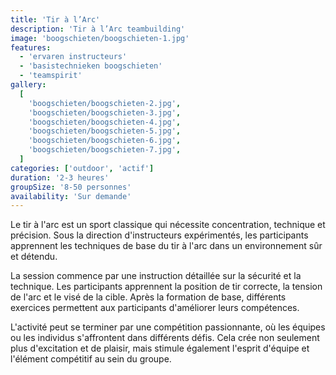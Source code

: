 ```yaml
---
title: 'Tir à l’Arc'
description: 'Tir à l’Arc teambuilding'
image: 'boogschieten/boogschieten-1.jpg'
features:
  - 'ervaren instructeurs'
  - 'basistechnieken boogschieten'
  - 'teamspirit'
gallery:
  [
    'boogschieten/boogschieten-2.jpg',
    'boogschieten/boogschieten-3.jpg',
    'boogschieten/boogschieten-4.jpg',
    'boogschieten/boogschieten-5.jpg',
    'boogschieten/boogschieten-6.jpg',
    'boogschieten/boogschieten-7.jpg',
  ]
categories: ['outdoor', 'actif']
duration: '2-3 heures'
groupSize: '8-50 personnes'
availability: 'Sur demande'
---
```


Le tir à l'arc est un sport classique qui nécessite concentration, technique et précision. Sous la direction d'instructeurs expérimentés, les participants apprennent les techniques de base du tir à l'arc dans un environnement sûr et détendu.

La session commence par une instruction détaillée sur la sécurité et la technique. Les participants apprennent la position de tir correcte, la tension de l'arc et le visé de la cible. Après la formation de base, différents exercices permettent aux participants d'améliorer leurs compétences.

L'activité peut se terminer par une compétition passionnante, où les équipes ou les individus s'affrontent dans différents défis. Cela crée non seulement plus d'excitation et de plaisir, mais stimule également l'esprit d'équipe et l'élément compétitif au sein du groupe.
